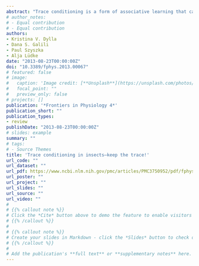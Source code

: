 ```yaml
---
abstract: "Trace conditioning is a form of associative learning that can be induced by presenting a conditioned stimulus (CS) and an unconditioned stimulus (US) following each other, but separated by a temporal gap. This gap distinguishes trace conditioning from classical delay conditioning, where the CS and US overlap. To bridge the temporal gap between both stimuli and to form an association between CS and US in trace conditioning, the brain must keep a neural representation of the CS after its termination—a stimulus trace. Behavioral and physiological studies on trace and delay conditioning revealed similarities between the two forms of learning, like similar memory decay and similar odor identity perception in invertebrates. On the other hand differences were reported also, like the requirement of distinct brain structures in vertebrates or disparities in molecular mechanisms in both vertebrates and invertebrates. For example, in commonly used vertebrate conditioning paradigms the hippocampus is necessary for trace but not for delay conditioning, and Drosophila delay conditioning requires the Rutabaga adenylyl cyclase (Rut-AC), which is dispensable in trace conditioning. It is still unknown how the brain encodes CS traces and how they are associated with a US in trace conditioning. Insects serve as powerful models to address the mechanisms underlying trace conditioning, due to their simple brain anatomy, behavioral accessibility and established methods of genetic interference. In this review we summarize the recent progress in insect trace conditioning on the behavioral and physiological level and emphasize similarities and differences compared to delay conditioning. Moreover, we examine proposed molecular and computational models and reassess different experimental approaches used for trace conditioning."
# author_notes:
# - Equal contribution
# - Equal contribution
authors:
- Kristina V. Dylla
- Dana S. Galili
- Paul Szyszka
- Alja Lüdke
date: "2013-08-23T00:00:00Z"
doi: "10.3389/fphys.2013.00067"
# featured: false
# image:
#   caption: 'Image credit: [**Unsplash**](https://unsplash.com/photos/jdD8gXaTZsc)'
#   focal_point: ""
#   preview_only: false
# projects: []
publication: '*Frontiers in Physiology 4*'
publication_short: ""
publication_types:
- review
publishDate: "2013-08-23T00:00:00Z"
# slides: example
summary: ""
# tags:
# - Source Themes
title: 'Trace conditioning in insects—keep the trace!'
url_code: ""
url_dataset: ""
url_pdf: https://www.ncbi.nlm.nih.gov/pmc/articles/PMC3750952/pdf/fphys-04-00067.pdf
url_poster: ""
url_project: ""
url_slides: ""
url_source: ""
url_video: ""
# 
# {{% callout note %}}
# Click the *Cite* button above to demo the feature to enable visitors to import publication metadata into their reference management software.
# {{% /callout %}}
# 
# {{% callout note %}}
# Create your slides in Markdown - click the *Slides* button to check out the example.
# {{% /callout %}}
# 
# Add the publication's **full text** or **supplementary notes** here. You can use rich formatting such as including [code, math, and images](https://docs.hugoblox.com/content/writing-markdown-latex/).
---
```


